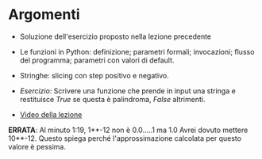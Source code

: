 # Argomenti

* Soluzione dell'esercizio proposto nella lezione precedente

* Le funzioni in Python: definizione; parametri formali; invocazioni; flusso del programma; parametri con valori di default.

* Stringhe: slicing con step positivo e negativo.

* *Esercizio*: Scrivere una funzione che prende in input una stringa e restituisce *True* se questa è palindroma, *False* altrimenti.

* [Video della lezione](https://www.dropbox.com/s/iieowwc1kb63ulr/20211109-lezione_9.mp4?dl=1)

**ERRATA**: Al minuto 1:19, 1**-12 non è 0.0.....1 ma 1.0 Avrei dovuto mettere 10**-12. Questo spiega perché l'approssimazione calcolata per questo valore è pessima.

